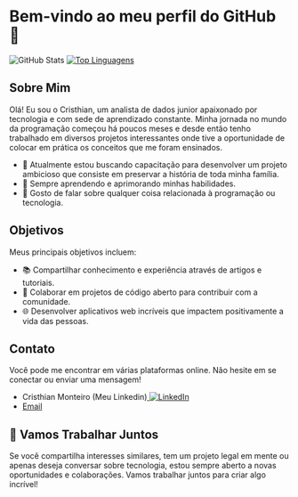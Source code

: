 # Bem-vindo ao meu perfil do GitHub 👋

![GitHub Stats](https://github-readme-stats.vercel.app/api?username=CharlieMike22&show_icons=true&theme=dark)
[![Top Linguagens](https://github-readme-stats.vercel.app/api/top-langs/?username=CharlieMike22&layout=compact&theme=dark)](https://github.com/CharlieMike22)

## Sobre Mim
Olá! Eu sou o Cristhian, um analista de dados junior apaixonado por tecnologia e com sede de aprendizado constante. Minha jornada no mundo da programação começou há poucos meses e desde então tenho trabalhado em diversos projetos interessantes onde tive a oportunidade de colocar em prática os conceitos que me foram ensinados.

- 🚀 Atualmente estou buscando capacitação para desenvolver um projeto ambicioso que consiste em preservar a história de toda minha família.
- 🌱 Sempre aprendendo e aprimorando minhas habilidades.
- 💬 Gosto de falar sobre qualquer coisa relacionada à programação ou tecnologia.

## Objetivos
Meus principais objetivos incluem:

- 📚 Compartilhar conhecimento e experiência através de artigos e tutoriais.
- 👥 Colaborar em projetos de código aberto para contribuir com a comunidade.
- 🌐 Desenvolver aplicativos web incríveis que impactem positivamente a vida das pessoas.

## Contato
Você pode me encontrar em várias plataformas online. Não hesite em se conectar ou enviar uma mensagem!

- Cristhian Monteiro (Meu Linkedin)<a href="https://www.linkedin.com/in/cristhian-monteiro/">
        <img src="https://img.shields.io/badge/LinkedIn-blue?style=flat-square&logo=linkedin" alt="LinkedIn">
- [Email](cristhiansousa8@gmail.com)

## 🚀 Vamos Trabalhar Juntos
Se você compartilha interesses similares, tem um projeto legal em mente ou apenas deseja conversar sobre tecnologia, estou sempre aberto a novas oportunidades e colaborações. Vamos trabalhar juntos para criar algo incrível!
